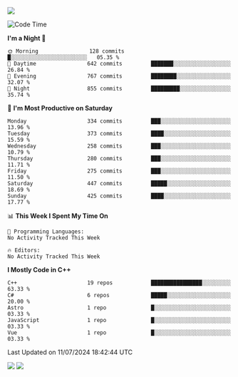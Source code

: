 ![](https://komarev.com/ghpvc/?username=lilpidgey&color=red)
<!--START_SECTION:waka-->
![Code Time](http://img.shields.io/badge/Code%20Time-1%2C491%20hrs%2018%20mins-blue)

**I'm a Night 🦉** 

```text
🌞 Morning                128 commits         █░░░░░░░░░░░░░░░░░░░░░░░░   05.35 % 
🌆 Daytime                642 commits         ███████░░░░░░░░░░░░░░░░░░   26.84 % 
🌃 Evening                767 commits         ████████░░░░░░░░░░░░░░░░░   32.07 % 
🌙 Night                  855 commits         █████████░░░░░░░░░░░░░░░░   35.74 % 
```
📅 **I'm Most Productive on Saturday** 

```text
Monday                   334 commits         ███░░░░░░░░░░░░░░░░░░░░░░   13.96 % 
Tuesday                  373 commits         ████░░░░░░░░░░░░░░░░░░░░░   15.59 % 
Wednesday                258 commits         ███░░░░░░░░░░░░░░░░░░░░░░   10.79 % 
Thursday                 280 commits         ███░░░░░░░░░░░░░░░░░░░░░░   11.71 % 
Friday                   275 commits         ███░░░░░░░░░░░░░░░░░░░░░░   11.50 % 
Saturday                 447 commits         █████░░░░░░░░░░░░░░░░░░░░   18.69 % 
Sunday                   425 commits         ████░░░░░░░░░░░░░░░░░░░░░   17.77 % 
```


📊 **This Week I Spent My Time On** 

```text
💬 Programming Languages: 
No Activity Tracked This Week

🔥 Editors: 
No Activity Tracked This Week
```

**I Mostly Code in C++** 

```text
C++                      19 repos            ████████████████░░░░░░░░░   63.33 % 
C#                       6 repos             █████░░░░░░░░░░░░░░░░░░░░   20.00 % 
Astro                    1 repo              █░░░░░░░░░░░░░░░░░░░░░░░░   03.33 % 
JavaScript               1 repo              █░░░░░░░░░░░░░░░░░░░░░░░░   03.33 % 
Vue                      1 repo              █░░░░░░░░░░░░░░░░░░░░░░░░   03.33 % 
```




 Last Updated on 11/07/2024 18:42:44 UTC
<!--END_SECTION:waka-->
![](https://hit.yhype.me/github/profile?user_id=42968544)
![](https://komarev.com/ghpvc/?lilpidgey)
